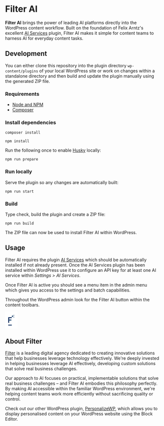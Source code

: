 # Filter AI

**Filter AI** brings the power of leading AI platforms directly into the WordPress content workflow. Built on the foundation of Felix Arntz's excellent [AI Services](https://github.com/felixarntz/ai-services) plugin, Filter AI makes it simple for content teams to harness AI for everyday content tasks.

## Development

You can either clone this repository into the plugin directory `wp-content/plugins` of your local WordPress site or work on changes within a standalone directory and then build and update the plugin manually using the generated ZIP file.

### Requirements

- [Node and NPM](https://docs.npmjs.com/downloading-and-installing-node-js-and-npm)
- [Composer](https://getcomposer.org/download/)

### Install dependencies

`composer install`

`npm install`

Run the following once to enable [Husky](https://typicode.github.io/husky/) locally:

`npm run prepare`

### Run locally

Serve the plugin so any changes are automatically built:

`npm run start`

### Build

Type check, build the plugin and create a ZIP file:

`npm run build`

The ZIP file can now be used to install Filter AI within WordPress.

## Usage

Filter AI requires the plugin [AI Services](https://wordpress.org/plugins/ai-services/) which should be automatically installed if not already present. Once the AI Services plugin has been installed within WordPress use it to configure an API key for at least one AI service within _Settings > AI Services_.

Once Filter AI is active you should see a menu item in the admin menu which gives you access to the settings and batch capabilities.

Throughout the WordPress admin look for the Filter AI button within the content toolbars.

<img src="data:image/svg+xml;charset=utf-8,%3Csvg%20width%3D%2293%22%20height%3D%22162%22%20viewBox%3D%220%200%2093%20162%22%20fill%3D%22none%22%20xmlns%3D%22http%3A%2F%2Fwww.w3.org%2F2000%2Fsvg%22%3E%0A%3Cpath%20d%3D%22M14%20122H0V37H54V51H14V73H48V86H14V122Z%22%20fill%3D%22%23012F5F%22%2F%3E%0A%3Cpath%20d%3D%22M0%20162V150H54V162H0Z%22%20fill%3D%22%23012F5F%22%2F%3E%0A%3Cpath%20d%3D%22M85%200L82.48%205.5L77%208L82.48%2010.52L85%2016L87.5%2010.52L93%208L87.5%205.5M65%206L60%2017L49%2022L60%2027L65%2038L70%2027L81%2022L70%2017M85%2028L82.48%2033.48L77%2036L82.48%2038.5L85%2044L87.5%2038.5L93%2036L87.5%2033.48%22%20fill%3D%22%23012F5F%22%2F%3E%0A%3C%2Fsvg%3E%0A" alt="Filter AI button" style="width: 20px; background-color: white; padding: 10px" />

## About Filter

[Filter](https://filter.agency/) is a leading digital agency dedicated to creating innovative solutions that help businesses leverage technology effectively. We're deeply invested in helping businesses leverage AI effectively, developing custom solutions that solve real business challenges.

Our approach to AI focuses on practical, implementable solutions that solve real business challenges – and Filter AI embodies this philosophy perfectly. By making AI accessible within the familiar WordPress environment, we're helping content teams work more efficiently without sacrificing quality or control.

Check out our other WordPress plugin, [PersonalizeWP](https://personalizewp.com/), which allows you to display personalised content on your WordPress website using the Block Editor.
